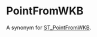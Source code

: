 # PointFromWKB

A synonym for [ST_PointFromWKB](/sql-statements-structure/geographic-geometric-features/wkb/st_pointfromwkb/).